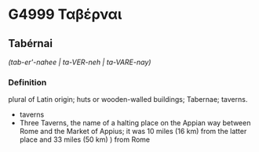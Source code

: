 # G4999 Ταβέρναι

## Tabérnai

_(tab-er'-nahee | ta-VER-neh | ta-VARE-nay)_

### Definition

plural of Latin origin; huts or wooden-walled buildings; Tabernae; taverns.

- taverns
- Three Taverns, the name of a halting place on the Appian way between Rome and the Market of Appius; it was 10 miles (16 km) from the latter place and 33 miles (50 km) ) from Rome

